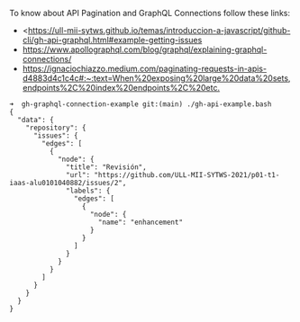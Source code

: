 To know about API Pagination and GraphQL Connections follow these links:

* <https://ull-mii-sytws.github.io/temas/introduccion-a-javascript/github-cli/gh-api-graphql.html#example-getting-issues
* <https://www.apollographql.com/blog/graphql/explaining-graphql-connections/>
* <https://ignaciochiazzo.medium.com/paginating-requests-in-apis-d4883d4c1c4c#:~:text=When%20exposing%20large%20data%20sets,endpoints%2C%20index%20endpoints%2C%20etc.>

```
➜  gh-graphql-connection-example git:(main) ./gh-api-example.bash                                                      
{
  "data": {
    "repository": {
      "issues": {
        "edges": [
          {
            "node": {
              "title": "Revisión",
              "url": "https://github.com/ULL-MII-SYTWS-2021/p01-t1-iaas-alu0101040882/issues/2",
              "labels": {
                "edges": [
                  {
                    "node": {
                      "name": "enhancement"
                    }
                  }
                ]
              }
            }
          }
        ]
      }
    }
  }
}
```